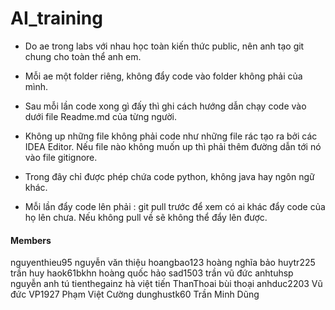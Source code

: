 # AI_training
- Do ae trong labs với nhau học toàn kiến thức public, nên anh tạo git chung cho toàn thể anh em.
- Mỗi ae một folder riêng, không đẩy code vào folder không phải của mình.
- Sau mỗi lần code xong gì đấy thì ghi cách hướng dẫn chạy code vào dưới file Readme.md của từng người.
- Không up những file không phải code như những file rác tạo ra bởi các IDEA Editor. Nếu file nào không muốn up thì phải thêm đường dẫn tới nó vào file gitignore.
- Trong đây chỉ được phép chứa code python, không java hay ngôn ngữ khác.

- Mỗi lần đẩy code lên phải : git pull trước để xem có ai khác đẩy code của họ lên chưa.
Nếu không pull về sẽ không thể đẩy lên được.

#### Members 
nguyenthieu95   nguyễn văn thiệu 
hoangbao123     hoàng nghĩa bảo 
huytr225        trần huy 
haok61bkhn      hoàng quốc hảo 
sad1503         trần vũ đức 
anhtuhsp        nguyễn anh tú 
tienthegainz    hà việt tiến 
ThanThoai       bùi thoại 
anhduc2203      Vũ đức 
VP1927          Phạm Việt Cường
dunghustk60     Trần Minh Dũng 



